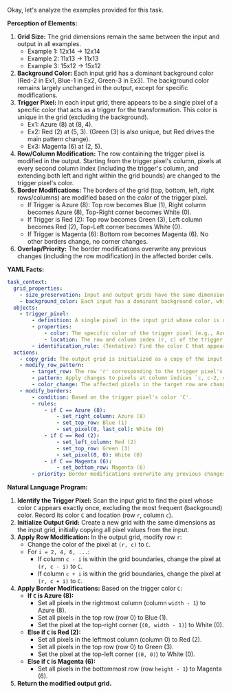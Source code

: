Okay, let's analyze the examples provided for this task.

**Perception of Elements:**

1.  **Grid Size:** The grid dimensions remain the same between the input and output in all examples.
    *   Example 1: 12x14 -> 12x14
    *   Example 2: 11x13 -> 11x13
    *   Example 3: 15x12 -> 15x12
2.  **Background Color:** Each input grid has a dominant background color (Red-2 in Ex1, Blue-1 in Ex2, Green-3 in Ex3). The background color remains largely unchanged in the output, except for specific modifications.
3.  **Trigger Pixel:** In each input grid, there appears to be a single pixel of a specific color that acts as a trigger for the transformation. This color is unique in the grid (excluding the background).
    *   Ex1: Azure (8) at (8, 4).
    *   Ex2: Red (2) at (5, 3). (Green (3) is also unique, but Red drives the main pattern change).
    *   Ex3: Magenta (6) at (2, 5).
4.  **Row/Column Modification:** The row containing the trigger pixel is modified in the output. Starting from the trigger pixel's column, pixels at every second column index (including the trigger's column, and extending both left and right within the grid bounds) are changed to the trigger pixel's color.
5.  **Border Modifications:** The borders of the grid (top, bottom, left, right rows/columns) are modified based on the *color* of the trigger pixel.
    *   If Trigger is Azure (8): Top row becomes Blue (1), Right column becomes Azure (8), Top-Right corner becomes White (0).
    *   If Trigger is Red (2): Top row becomes Green (3), Left column becomes Red (2), Top-Left corner becomes White (0).
    *   If Trigger is Magenta (6): Bottom row becomes Magenta (6). No other borders change, no corner changes.
6.  **Overlap/Priority:** The border modifications overwrite any previous changes (including the row modification) in the affected border cells.

**YAML Facts:**


```yaml
task_context:
  grid_properties:
    - size_preservation: Input and output grids have the same dimensions.
    - background_color: Each input has a dominant background color, which mostly persists in the output.
  objects:
    - trigger_pixel:
        - definition: A single pixel in the input grid whose color is unique (excluding the background color). This pixel's properties drive the transformation.
        - properties:
            - color: The specific color of the trigger pixel (e.g., Azure-8, Red-2, Magenta-6).
            - location: The row and column index (r, c) of the trigger pixel.
        - identification_rule: (Tentative) Find the color C that appears exactly once in the input grid (excluding the background color). If multiple such colors exist, select the one whose location (r, c), when used in the modification rule, produces the observed output pattern.
  actions:
    - copy_grid: The output grid is initialized as a copy of the input grid.
    - modify_row_pattern:
        - target_row: The row 'r' corresponding to the trigger pixel's location.
        - pattern: Apply changes to pixels at column indices `c, c-2, c+2, c-4, c+4, ...` within the row's bounds.
        - color_change: The affected pixels in the target row are changed to the trigger pixel's color 'C'.
    - modify_borders:
        - condition: Based on the trigger pixel's color 'C'.
        - rules:
            - if C == Azure (8):
                - set_right_column: Azure (8)
                - set_top_row: Blue (1)
                - set_pixel(0, last_col): White (0)
            - if C == Red (2):
                - set_left_column: Red (2)
                - set_top_row: Green (3)
                - set_pixel(0, 0): White (0)
            - if C == Magenta (6):
                - set_bottom_row: Magenta (6)
        - priority: Border modifications overwrite any previous changes in the border cells.
```


**Natural Language Program:**

1.  **Identify the Trigger Pixel:** Scan the input grid to find the pixel whose color `C` appears exactly once, excluding the most frequent (background) color. Record its color `C` and location (row `r`, column `c`).
2.  **Initialize Output Grid:** Create a new grid with the same dimensions as the input grid, initially copying all pixel values from the input.
3.  **Apply Row Modification:** In the output grid, modify row `r`:
    *   Change the color of the pixel at `(r, c)` to `C`.
    *   For `i = 2, 4, 6, ...`:
        *   If column `c - i` is within the grid boundaries, change the pixel at `(r, c - i)` to `C`.
        *   If column `c + i` is within the grid boundaries, change the pixel at `(r, c + i)` to `C`.
4.  **Apply Border Modifications:** Based on the trigger color `C`:
    *   **If `C` is Azure (8):**
        *   Set all pixels in the rightmost column (column `width - 1`) to Azure (8).
        *   Set all pixels in the top row (row 0) to Blue (1).
        *   Set the pixel at the top-right corner (`(0, width - 1)`) to White (0).
    *   **Else if `C` is Red (2):**
        *   Set all pixels in the leftmost column (column 0) to Red (2).
        *   Set all pixels in the top row (row 0) to Green (3).
        *   Set the pixel at the top-left corner (`(0, 0)`) to White (0).
    *   **Else if `C` is Magenta (6):**
        *   Set all pixels in the bottommost row (row `height - 1`) to Magenta (6).
5.  **Return the modified output grid.**